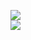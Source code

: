 [![](https://img.shields.io/badge/Made%20With-Github%20Spray-lightgrey.svg?style=for-the-badge&logo=github)](https://github.com/Annihil/github-spray#990)  
[![](https://i.imgur.com/2DrTn0Z.gif)](https://github.com/Annihil/github-spray)